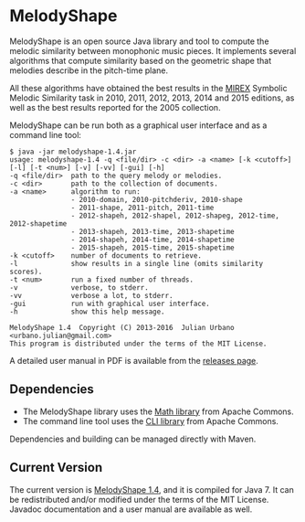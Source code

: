 MelodyShape
===========

MelodyShape is an open source Java library and tool to compute the melodic similarity between monophonic music pieces. It implements several algorithms that compute similarity based on the geometric shape that melodies describe in the pitch-time plane.

All these algorithms have obtained the best results in the [MIREX](http://music-ir.org/mirex/wiki/MIREX_HOME) Symbolic Melodic Similarity task in 2010, 2011, 2012, 2013, 2014 and 2015 editions, as well as the best results reported for the 2005 collection.

MelodyShape can be run both as a graphical user interface and as a command line tool:

	$ java -jar melodyshape-1.4.jar
	usage: melodyshape-1.4 -q <file/dir> -c <dir> -a <name> [-k <cutoff>] [-l] [-t <num>] [-v] [-vv] [-gui] [-h]
	-q <file/dir>  path to the query melody or melodies.
	-c <dir>       path to the collection of documents.
	-a <name>      algorithm to run:
	               - 2010-domain, 2010-pitchderiv, 2010-shape
	               - 2011-shape, 2011-pitch, 2011-time
	               - 2012-shapeh, 2012-shapel, 2012-shapeg, 2012-time, 2012-shapetime
	               - 2013-shapeh, 2013-time, 2013-shapetime
	               - 2014-shapeh, 2014-time, 2014-shapetime
	               - 2015-shapeh, 2015-time, 2015-shapetime
	-k <cutoff>    number of documents to retrieve.
	-l             show results in a single line (omits similarity scores).
	-t <num>       run a fixed number of threads.
	-v             verbose, to stderr.
	-vv            verbose a lot, to stderr.
	-gui           run with graphical user interface.
	-h             show this help message.
	
	MelodyShape 1.4  Copyright (C) 2013-2016  Julian Urbano <urbano.julian@gmail.com>
	This program is distributed under the terms of the MIT License.

A detailed user manual in PDF is available from the [releases page](https://github.com/julian-urbano/MelodyShape/releases).

Dependencies
------------

* The MelodyShape library uses the [Math library](http://commons.apache.org/proper/commons-math/) from Apache Commons.
* The command line tool uses the [CLI library](http://commons.apache.org/proper/commons-cli/) from Apache Commons.

Dependencies and building can be managed directly with Maven.

Current Version
---------------

The current version is [MelodyShape 1.4](https://github.com/julian-urbano/MelodyShape/releases/tag/v1.4), and it is compiled for Java 7. It can be redistributed and/or modified under the terms of the MIT License. Javadoc documentation and a user manual are available as well.
